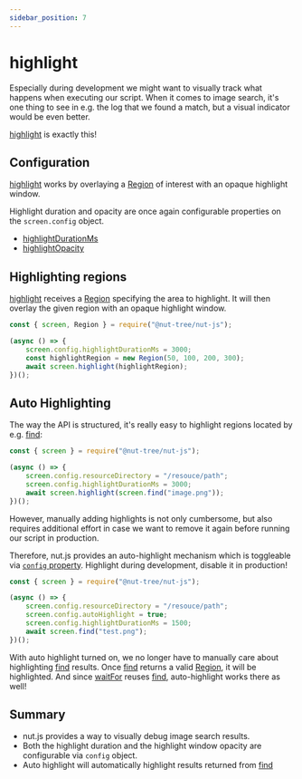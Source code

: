 ```yaml
---
sidebar_position: 7
---
```


# highlight

Especially during development we might want to visually track what happens when executing our script.
When it comes to image search, it's one thing to see in e.g. the log that we found a match, but a visual indicator would be even better.

[highlight](https://nut-tree.github.io/apidoc/classes/screen.html#highlight) is exactly this!

## Configuration

[highlight](https://nut-tree.github.io/apidoc/classes/screen.html#highlight) works by overlaying a [Region](https://nut-tree.github.io/apidoc/classes/region.html) of interest with an opaque highlight window.

Highlight duration and opacity are once again configurable properties on the `screen.config` object.

- [highlightDurationMs](https://nut-tree.github.io/apidoc/classes/screen.html#config.highlightdurationms)
- [highlightOpacity](https://nut-tree.github.io/apidoc/classes/screen.html#config.highlightopacity)

## Highlighting regions

[highlight](https://nut-tree.github.io/apidoc/classes/screen.html#highlight) receives a [Region](https://nut-tree.github.io/apidoc/classes/region.html) specifying the area to highlight.
It will then overlay the given region with an opaque highlight window.

```js {6}
const { screen, Region } = require("@nut-tree/nut-js");

(async () => {
    screen.config.highlightDurationMs = 3000;
    const highlightRegion = new Region(50, 100, 200, 300);
    await screen.highlight(highlightRegion);
})();
```

## Auto Highlighting

The way the API is structured, it's really easy to highlight regions located by e.g. [find](find.md):

```js {4-6}
const { screen } = require("@nut-tree/nut-js");

(async () => {
    screen.config.resourceDirectory = "/resouce/path";
    screen.config.highlightDurationMs = 3000;
    await screen.highlight(screen.find("image.png"));
})();
```

However, manually adding highlights is not only cumbersome, but also requires additional effort in case we want to remove it again before running our script in production.

Therefore, nut.js provides an auto-highlight mechanism which is toggleable via [`config` property](https://nut-tree.github.io/apidoc/classes/screen.html#config.autohighlight).
Highlight during development, disable it in production!

```js {5}
const { screen } = require("@nut-tree/nut-js");

(async () => {
    screen.config.resourceDirectory = "/resouce/path";
    screen.config.autoHighlight = true;
    screen.config.highlightDurationMs = 1500;
    await screen.find("test.png");
})();
```

With auto highlight turned on, we no longer have to manually care about highlighting [find](find.md) results.
Once [find](find.md) returns a valid [Region](https://nut-tree.github.io/apidoc/classes/region.html), it will be highlighted.
And since [waitFor](waitfor.md) reuses [find](find.md), auto-highlight works there as well!

## Summary

- nut.js provides a way to visually debug image search results.
- Both the highlight duration and the highlight window opacity are configurable via `config` object.
- Auto highlight will automatically highlight results returned from [find](find.md)
